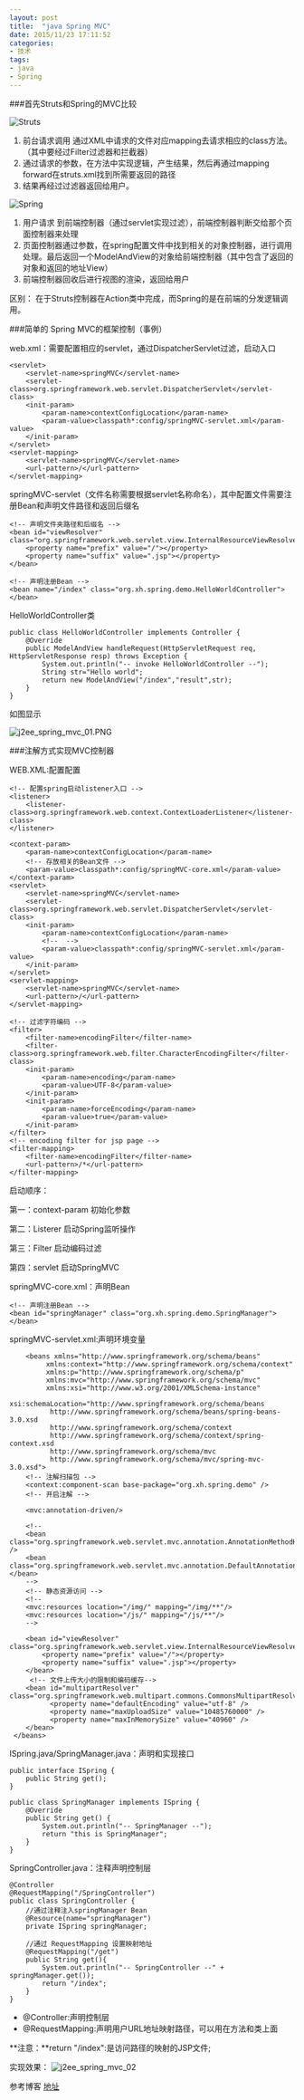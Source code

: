 ```yaml
---
layout: post
title:  "java Spring MVC"
date: 2015/11/23 17:11:52 
categories:
- 技术
tags:
- java 
- Spring
---
```


###首先Struts和Spring的MVC比较

![Struts](http://img.my.csdn.net/uploads/201211/29/1354171583_5590.png)

1. 前台请求调用 通过XML中请求的文件对应mapping去请求相应的class方法。（其中要经过Filter过滤器和拦截器） 
2. 通过请求的参数，在方法中实现逻辑，产生结果，然后再通过mapping forward在struts.xml找到所需要返回的路径
3. 结果再经过过滤器返回给用户。

![Spring](http://sishuok.com/forum/upload/2012/7/14/529024df9d2b0d1e62d8054a86d866c9__1.JPG)

1. 用户请求 到前端控制器（通过servlet实现过滤），前端控制器判断交给那个页面控制器来处理
2. 页面控制器通过参数，在spring配置文件中找到相关的对象控制器，进行调用处理。最后返回一个ModelAndView的对象给前端控制器（其中包含了返回的对象和返回的地址View）
3. 前端控制器回收后进行视图的渲染，返回给用户

区别：
在于Struts控制器在Action类中完成，而Spring的是在前端的分发逻辑调用。


###简单的 Spring MVC的框架控制（事例）


web.xml：需要配置相应的servlet，通过DispatcherServlet过滤，启动入口

	<servlet>
		<servlet-name>springMVC</servlet-name>
		<servlet-class>org.springframework.web.servlet.DispatcherServlet</servlet-class>
		<init-param>
			<param-name>contextConfigLocation</param-name>
			<param-value>classpath*:config/springMVC-servlet.xml</param-value>
		</init-param>
	</servlet>
	<servlet-mapping>
		<servlet-name>springMVC</servlet-name>
		<url-pattern>/</url-pattern>
	</servlet-mapping>



springMVC-servlet（文件名称需要根据servlet名称命名），其中配置文件需要注册Bean和声明文件路径和返回后缀名

	
	<!-- 声明文件夹路径和后缀名 -->
	<bean id="viewResolver" class="org.springframework.web.servlet.view.InternalResourceViewResolver">  
        <property name="prefix" value="/"></property>
        <property name="suffix" value=".jsp"></property>  
    </bean>
    
    <!-- 声明注册Bean -->
    <bean name="/index" class="org.xh.spring.demo.HelloWorldController"></bean>

HelloWorldController类

	public class HelloWorldController implements Controller {
		@Override
		public ModelAndView handleRequest(HttpServletRequest req, HttpServletResponse resp) throws Exception {
			System.out.println("-- invoke HelloWorldController --");
			String str="Hello world";
			return new ModelAndView("/index","result",str);
		}
	}

如图显示

![j2ee_spring_mvc_01.PNG]({{site.baseurl}}/public/img/j2ee_spring_mvc_01.png)



###注解方式实现MVC控制器

WEB.XML:配置配置 

	<!-- 配置spring启动listener入口 -->  
	<listener>
		<listener-class>org.springframework.web.context.ContextLoaderListener</listener-class>  
	</listener>
	
	<context-param>
		<param-name>contextConfigLocation</param-name>
		<!-- 存放相关的Bean文件 -->
		<param-value>classpath*:config/springMVC-core.xml</param-value>
	</context-param>
	<servlet>
		<servlet-name>springMVC</servlet-name>
		<servlet-class>org.springframework.web.servlet.DispatcherServlet</servlet-class>
		<init-param>
			<param-name>contextConfigLocation</param-name>
			<!--  -->
			<param-value>classpath*:config/springMVC-servlet.xml</param-value>
		</init-param>
	</servlet>
	<servlet-mapping>
		<servlet-name>springMVC</servlet-name>
		<url-pattern>/</url-pattern>
	</servlet-mapping>

	<!-- 过滤字符编码 -->
	<filter>
		<filter-name>encodingFilter</filter-name>
		<filter-class>org.springframework.web.filter.CharacterEncodingFilter</filter-class>
		<init-param>
			<param-name>encoding</param-name>
			<param-value>UTF-8</param-value>
		</init-param>
		<init-param>
			<param-name>forceEncoding</param-name>
			<param-value>true</param-value>
		</init-param>
	</filter>
	<!-- encoding filter for jsp page -->
	<filter-mapping>
		<filter-name>encodingFilter</filter-name>
		<url-pattern>/*</url-pattern>
	</filter-mapping>

启动顺序：

第一：context-param	初始化参数

第二：Listerer 启动Spring监听操作

第三：Filter	启动编码过滤

第四：servlet 启动SpringMVC


springMVC-core.xml：声明Bean
    
	<!-- 声明注册Bean -->
    <bean id="springManager" class="org.xh.spring.demo.SpringManager"></bean>

springMVC-servlet.xml:声明环境变量
	
		<beans xmlns="http://www.springframework.org/schema/beans"    
			 xmlns:context="http://www.springframework.org/schema/context"    
			 xmlns:p="http://www.springframework.org/schema/p"    
			 xmlns:mvc="http://www.springframework.org/schema/mvc"    
			 xmlns:xsi="http://www.w3.org/2001/XMLSchema-instance"    
			 xsi:schemaLocation="http://www.springframework.org/schema/beans    
		      http://www.springframework.org/schema/beans/spring-beans-3.0.xsd    
		      http://www.springframework.org/schema/context    
		      http://www.springframework.org/schema/context/spring-context.xsd    
		      http://www.springframework.org/schema/mvc    
		      http://www.springframework.org/schema/mvc/spring-mvc-3.0.xsd">  
	    <!-- 注解扫描包 -->  
	    <context:component-scan base-package="org.xh.spring.demo" />  
	    <!-- 开启注解 -->  
	      
	    <mvc:annotation-driven/>  
	      
	    <!-- 
	    <bean class="org.springframework.web.servlet.mvc.annotation.AnnotationMethodHandlerAdapter" />  
	    <bean class="org.springframework.web.servlet.mvc.annotation.DefaultAnnotationHandlerMapping"></bean>
	    -->  
	    <!-- 静态资源访问 -->  
	    <!--
	    <mvc:resources location="/img/" mapping="/img/**"/>    
	    <mvc:resources location="/js/" mapping="/js/**"/>     
	    -->
	    
	    <bean id="viewResolver" class="org.springframework.web.servlet.view.InternalResourceViewResolver">  
	        <property name="prefix" value="/"></property>  
	        <property name="suffix" value=".jsp"></property>  
	    </bean>  
	     <!-- 文件上传大小的限制和编码缓存-->
	    <bean id="multipartResolver" class="org.springframework.web.multipart.commons.CommonsMultipartResolver">  
	          <property name="defaultEncoding" value="utf-8" />  
	          <property name="maxUploadSize" value="10485760000" />  
	          <property name="maxInMemorySize" value="40960" />  
	    </bean>  
	 </beans>

ISpring.java/SpringManager.java：声明和实现接口

	public interface ISpring {
		public String get();
	}
	
	public class SpringManager implements ISpring {
		@Override
		public String get() {
			System.out.println("-- SpringManager --");
			return "this is SpringManager";
		}
	}

SpringController.java：注释声明控制层
	
	@Controller
	@RequestMapping("/SpringController")
	public class SpringController {
		//通过注释注入springManager Bean
		@Resource(name="springManager")
		private ISpring springManager;
		
		//通过 RequestMapping 设置映射地址 
		@RequestMapping("/get")
		public String get(){
			System.out.println("-- SpringController --" + springManager.get());
			return "/index";
		}
	}

- @Controller:声明控制层
- @RequestMapping:声明用户URL地址映射路径，可以用在方法和类上面

**注意：**return "/index":是访问路径的映射的JSP文件;

实现效果：
![j2ee_spring_mvc_02]({{site.baseurl}}/public/img/j2ee_spring_mvc_02.png)


参考博客  [地址](http://blog.csdn.net/lishehe/article/details/38355757)


